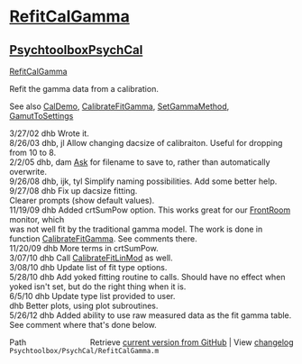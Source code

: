 # [RefitCalGamma](RefitCalGamma)
## [Psychtoolbox](Psychtoolbox)[PsychCal](PsychCal)

[RefitCalGamma](RefitCalGamma)  
  
Refit the gamma data from a calibration.  
  
See also [CalDemo](CalDemo), [CalibrateFitGamma](CalibrateFitGamma), [SetGammaMethod](SetGammaMethod), [GamutToSettings](GamutToSettings)  
  
3/27/02  dhb  Wrote it.  
8/26/03  dhb, jl  Allow changing dacsize of calibraiton.  Useful for dropping from 10 to 8.  
2/2/05   dhb, dam [Ask](Ask) for filename to save to, rather than automatically overwrite.  
9/26/08  dhb, ijk, tyl  Simplify naming possibilities.  Add some better help.  
9/27/08  dhb      Fix up dacsize fitting.  
                  Clearer prompts (show default values).  
11/19/09 dhb      Added crtSumPow option.  This works great for our [FrontRoom](FrontRoom) monitor, which  
                  was not well fit by the traditional gamma model.  The work is done in  
                  function [CalibrateFitGamma](CalibrateFitGamma).  See comments there.  
11/20/09 dhb      More terms in crtSumPow.  
3/07/10  dhb      Call [CalibrateFitLinMod](CalibrateFitLinMod) as well.  
3/08/10  dhb      Update list of fit type options.  
5/28/10  dhb      Add yoked fitting routine to calls.  Should have no effect when yoked isn't set, but do the right thing when it is.  
6/5/10   dhb      Update type list provided to user.  
         dhb      Better plots, using plot subroutines.  
5/26/12  dhb      Added ability to use raw measured data as the fit gamma table.  See comment where that's done below.  




<div class="code_header" style="text-align:right;">
  <span style="float:left;">Path&nbsp;&nbsp;</span> <span class="counter">Retrieve <a href=
  "https://raw.github.com/Psychtoolbox-3/Psychtoolbox-3/beta/Psychtoolbox/PsychCal/RefitCalGamma.m">current version from GitHub</a> | View <a href=
  "https://github.com/Psychtoolbox-3/Psychtoolbox-3/commits/beta/Psychtoolbox/PsychCal/RefitCalGamma.m">changelog</a></span>
</div>
<div class="code">
  <code>Psychtoolbox/PsychCal/RefitCalGamma.m</code>
</div>

